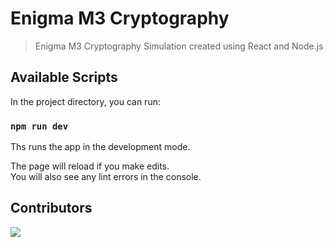 # Enigma M3 Cryptography
> Enigma M3 Cryptography Simulation created using React and Node.js

## Available Scripts
In the project directory, you can run:

### `npm run dev`

Ths runs the app in the development mode.

The page will reload if you make edits.<br />
You will also see any lint errors in the console.

## Contributors
<a href = "https://github.com/mikeleo03/markdown-editor/graphs/contributors">
  <img src = "https://contrib.rocks/image?repo=mikeleo03/markdown-editor"/>
</a>